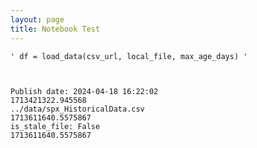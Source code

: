 ```yaml
---
layout: page
title: Notebook Test
---
```





    ' df = load_data(csv_url, local_file, max_age_days) '



    Publish date: 2024-04-18 16:22:02
    1713421322.945568
    ../data/spx_HistoricalData.csv
    1713611640.5575867
    is_stale_file: False
    1713611640.5575867

